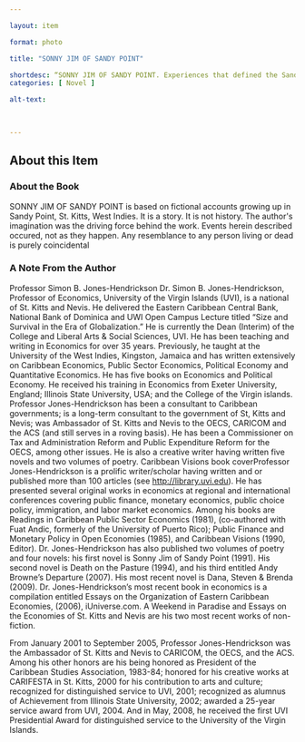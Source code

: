 ```yaml
--- 

layout: item 

format: photo 

title: "SONNY JIM OF SANDY POINT"

shortdesc: “SONNY JIM OF SANDY POINT. Experiences that defined the Sandy Point of the 1950's and 1960's. One invaluable aspect to have chronicled those events, both hilarious adn serious.
categories: [ Novel ] 

alt-text:  

 

--- 
```


## About this Item 

### About the Book

SONNY JIM OF SANDY POINT is based on fictional accounts growing up in Sandy Point, St. Kitts, West Indies. It is a story. It is not history. The author's imagination was the driving force behind the work. Events herein described occured, not as they happen. Any resemblance to any person living or dead is purely coincidental

### A Note From the Author
Professor Simon B. Jones-Hendrickson
Dr. Simon B. Jones-Hendrickson, Professor of
Economics, University of the Virgin Islands (UVI),
is a national of St. Kitts and Nevis. He delivered
the Eastern Caribbean Central Bank, National
Bank of Dominica and UWI Open Campus
Lecture titled “Size and Survival in the Era of
Globalization.”
He is currently the Dean (Interim) of the College
and Liberal Arts & Social Sciences, UVI. He has
been teaching and writing in Economics for over
35 years.
Previously, he taught at the University of the
West Indies, Kingston, Jamaica and has written
extensively on Caribbean Economics, Public
Sector Economics, Political Economy and
Quantitative Economics. He has five books on
Economics and Political Economy. He received
his training in Economics from Exeter University,
England; Illinois State University, USA; and the
College of the Virgin islands.
Professor Jones-Hendrickson has been a consultant to Caribbean
governments; is a long-term consultant to the government of St, Kitts and
Nevis; was Ambassador of St. Kitts and Nevis to the OECS, CARICOM and the
ACS (and still serves in a roving basis). He has been a Commissioner on Tax
and Administration Reform and Public Expenditure Reform for the OECS,
among other issues. He is also a creative writer having written five novels and
two volumes of poetry.
Caribbean Visions book coverProfessor Jones-Hendrickson is a prolific writer/scholar having written and or published more than 100 articles (see http://library.uvi.edu). He has presented several original works in economics at regional and international conferences covering public finance, monetary economics, public choice policy, immigration, and labor market economics. Among his books are Readings in Caribbean Public Sector Economics (1981), (co-authored with Fuat Andic, formerly of the University of Puerto Rico); Public Finance and Monetary Policy in Open Economies (1985), and Caribbean Visions (1990, Editor). Dr. Jones-Hendrickson has also published two volumes of poetry and four novels: his first novel is Sonny Jim of Sandy Point (1991). His second novel is Death on the Pasture (1994), and his third entitled Andy Browne’s Departure (2007). His most recent novel is Dana, Steven & Brenda (2009). Dr. Jones-Hendrickson’s most recent book in economics is a compilation entitled Essays on the Organization of Eastern Caribbean Economies, (2006), iUniverse.com. A Weekend in Paradise and Essays on the Economies of St. Kitts and Nevis are his two most recent works of non-fiction.

From January 2001 to September 2005, Professor Jones-Hendrickson was the Ambassador of St. Kitts and Nevis to CARICOM, the OECS, and the ACS. Among his other honors are his being honored as President of the Caribbean Studies Association, 1983-84; honored for his creative works at CARIFESTA in St. Kitts, 2000 for his contribution to arts and culture; recognized for distinguished service to UVI, 2001; recognized as alumnus of Achievement from Illinois State University, 2002; awarded a 25-year service award from UVI, 2004. And in May, 2008, he received the first UVI Presidential Award for distinguished service to the University of the Virgin Islands.

